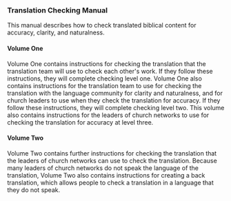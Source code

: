
### Translation Checking Manual

This manual describes how to check translated biblical content for accuracy, clarity, and naturalness.

#### Volume One

Volume One contains instructions for checking the translation that the translation team will use to check each other's work. If they follow these instructions, they will complete checking level one. Volume One also contains instructions for the translation team to use for checking the translation with the language community for clarity and naturalness, and for church leaders to use when they check the translation for accuracy. If they follow these instructions, they will complete checking level two. This volume also contains instructions for the leaders of church networks to use for checking the translation for accuracy at level three.

#### Volume Two

Volume Two contains further instructions for checking the translation that the leaders of church networks can use to check the translation. Because many leaders of church networks do not speak the language of the translation, Volume Two also contains instructions for creating a back translation, which allows people to check a translation in a language that they do not speak.